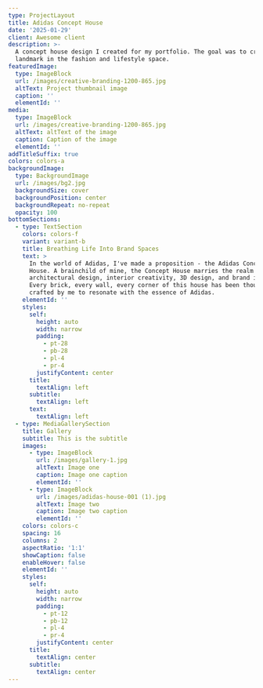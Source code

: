```yaml
---
type: ProjectLayout
title: Adidas Concept House
date: '2025-01-29'
client: Awesome client
description: >-
  A concept house design I created for my portfolio. The goal was to create a
  landmark in the fashion and lifestyle space.
featuredImage:
  type: ImageBlock
  url: /images/creative-branding-1200-865.jpg
  altText: Project thumbnail image
  caption: ''
  elementId: ''
media:
  type: ImageBlock
  url: /images/creative-branding-1200-865.jpg
  altText: altText of the image
  caption: Caption of the image
  elementId: ''
addTitleSuffix: true
colors: colors-a
backgroundImage:
  type: BackgroundImage
  url: /images/bg2.jpg
  backgroundSize: cover
  backgroundPosition: center
  backgroundRepeat: no-repeat
  opacity: 100
bottomSections:
  - type: TextSection
    colors: colors-f
    variant: variant-b
    title: Breathing Life Into Brand Spaces
    text: >
      In the world of Adidas, I've made a proposition - the Adidas Concept
      House. A brainchild of mine, the Concept House marries the realm of ideas,
      architectural design, interior creativity, 3D design, and brand identity.
      Every brick, every wall, every corner of this house has been thoughtfully
      crafted by me to resonate with the essence of Adidas.
    elementId: ''
    styles:
      self:
        height: auto
        width: narrow
        padding:
          - pt-28
          - pb-28
          - pl-4
          - pr-4
        justifyContent: center
      title:
        textAlign: left
      subtitle:
        textAlign: left
      text:
        textAlign: left
  - type: MediaGallerySection
    title: Gallery
    subtitle: This is the subtitle
    images:
      - type: ImageBlock
        url: /images/gallery-1.jpg
        altText: Image one
        caption: Image one caption
        elementId: ''
      - type: ImageBlock
        url: /images/adidas-house-001 (1).jpg
        altText: Image two
        caption: Image two caption
        elementId: ''
    colors: colors-c
    spacing: 16
    columns: 2
    aspectRatio: '1:1'
    showCaption: false
    enableHover: false
    elementId: ''
    styles:
      self:
        height: auto
        width: narrow
        padding:
          - pt-12
          - pb-12
          - pl-4
          - pr-4
        justifyContent: center
      title:
        textAlign: center
      subtitle:
        textAlign: center
---
```

